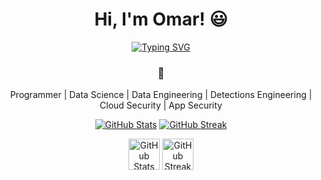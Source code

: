 <h1 align="center"> Hi, I'm Omar! 😃 </h1>

<p align="center">
  <a href="https://git.io/typing-svg"><img src="https://readme-typing-svg.herokuapp.com?font=Fira+Code&pause=1000&center=true&width=435&lines=Interested+in+the+world" alt="Typing SVG" /></a>
</p>

<h3 align="center">🍁</h3>
<p align="center">Programmer | Data Science | Data Engineering | Detections Engineering | Cloud Security | App Security</p>

<p align="center">
  <a href="https://git.io/streak-stats"><img src="https://github-readme-stats.vercel.app/api?username=omar2535&rank_icon=github" alt="GitHub Stats" /></a>
  <a href="https://git.io/streak-stats"><img src="https://streak-stats.demolab.com?user=omar2535&theme=tokyonight-duo&date_format=%5BY.%5Dn.j&hide_current_streak=true" alt="GitHub Streak" /></a>
</p>

<p align="center">
  <a href="https://git.io/streak-stats"><img src="https://tryhackme-badges.s3.amazonaws.com/omar2535.png" alt="GitHub Stats" style="height: 50px;" /></a>
  <a href="https://www.hackthebox.com/home/users/profile/31559"><img src="http://www.hackthebox.eu/badge/image/31559" alt="GitHub Streak" style="height: 50px;" /></a>
</p>
